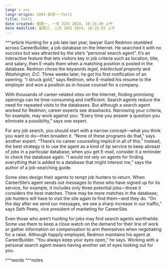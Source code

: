 ```yaml
---
langr : xxx
langr-origin: 2004-英语一-Text1
title: Text1
date created: 星期一, 一月 22日 2024, 10:15:39 上午
date modified: 星期三, 二月 28日 2024, 10:25:55 上午
---
```


^^^article
Hunting for a job late last year, lawyer Gant Redmon stumbled across CareerBuilder, a job database on the Internet. He searched it with no success but was attracted by the site’s “personal search agent”. It’s an interactive feature that lets visitors key in job criteria such as location, title, and salary, then E-mails them when a matching position is posted in the database. Redmon chose the keywords _legal, intellectual property_ and _Washington, D.C._ Three weeks later, he got his first notification of an opening. “I struck gold,” says Redmon, who E-mailed his resume to the employer and won a position as in-house counsel for a company.

With thousands of career-related sites on the Internet, finding promising openings can he time-consuming and inefficient. Search agents reduce the need for repeated visits to the databases. But although a search agent worked for Redmon, career experts see drawbacks. Narrowing your criteria, for example, may work against you: “Every time you answer a question you eliminate a possibility,” says one expert.

For any job search, you should start with a narrow concept—what you think you want to do—then broaden it. “None of these programs do that,” says another expert. “There’s no career counseling implicit in all of this.” Instead, the best strategy is to use the agent as a kind of tip service to keep abreast of jobs in a particular database; when you get E-mail, consider it a reminder to check the database again. “I would not rely on agents for finding everything that is added to a database that might interest me,” says the author of a job-searching guide.

Some sites design their agents to tempt job hunters to return. When CareerSite’s agent sends out messages to those who have signed up for its service, for example, it includes only three potential jobs—those it considers the best matches. There may be more matches in the database; job hunters will have to visit the site again to find them—and they do. “On the day after we send our messages, we see a sharp increase in our traffic,” says Seth Peets, vice president of marketing for CareerSite. 

Even those who aren’t hunting for jobs may find search agents worthwhile. Some use them to keep a close watch on the demand for their line of work or gather information on compensation to arm themselves when negotiating for a raise. Although happily employed, Redmon maintains his agent at CareerBuilder. “You always keep your eyes open,” he says. Working with a personal search agent means having another set of eyes looking out for you.





^^^words
^^^notes
